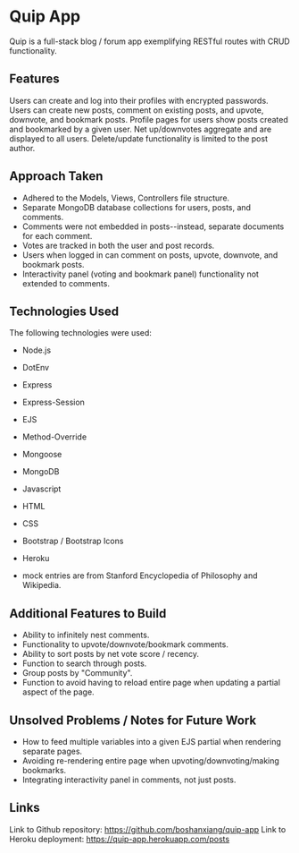 # Quip App

Quip is a full-stack blog / forum app exemplifying RESTful routes with CRUD functionality.

## Features

Users can create and log into their profiles with encrypted passwords.
Users can create new posts, comment on existing posts, and upvote, downvote, and bookmark posts.
Profile pages for users show posts created and bookmarked by a given user.
Net up/downvotes aggregate and are displayed to all users.
Delete/update functionality is limited to the post author.

## Approach Taken

* Adhered to the Models, Views, Controllers file structure.
* Separate MongoDB database collections for users, posts, and comments.
* Comments were not embedded in posts--instead, separate documents for each comment.
* Votes are tracked in both the user and post records.
* Users when logged in can comment on posts, upvote, downvote, and bookmark posts.
* Interactivity panel (voting and bookmark panel) functionality not extended to comments.

## Technologies Used
The following technologies were used:
* Node.js
* DotEnv
* Express
* Express-Session
* EJS
* Method-Override
* Mongoose
* MongoDB
* Javascript
* HTML
* CSS
* Bootstrap / Bootstrap Icons
* Heroku

* mock entries are from Stanford Encyclopedia of Philosophy and Wikipedia.

## Additional Features to Build

* Ability to infinitely nest comments.
* Functionality to upvote/downvote/bookmark comments.
* Ability to sort posts by net vote score / recency.
* Function to search through posts.
* Group posts by "Community".
* Function to avoid having to reload entire page when updating a partial aspect of the page.

## Unsolved Problems / Notes for Future Work

* How to feed multiple variables into a given EJS partial when rendering separate pages.
* Avoiding re-rendering entire page when upvoting/downvoting/making bookmarks.
* Integrating interactivity panel in comments, not just posts.

## Links
Link to Github repository: https://github.com/boshanxiang/quip-app
Link to Heroku deployment: https://quip-app.herokuapp.com/posts